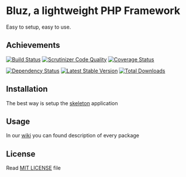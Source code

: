 Bluz, a lightweight PHP Framework
=================================
Easy to setup, easy to use.

## Achievements

[![Build Status](https://secure.travis-ci.org/bluzphp/framework.png?branch=master)](https://travis-ci.org/bluzphp/framework)
[![Scrutinizer Code Quality](https://scrutinizer-ci.com/g/bluzphp/framework/badges/quality-score.png?s=4fb36e6e0c742699777d2586ed14a0063a55ca62)](https://scrutinizer-ci.com/g/bluzphp/framework/)
[![Coverage Status](https://coveralls.io/repos/bluzphp/framework/badge.png)](https://coveralls.io/r/bluzphp/framework)

[![Dependency Status](https://www.versioneye.com/php/bluzphp:framework/badge.png)](https://www.versioneye.com/php/bluzphp:framework)
[![Latest Stable Version](https://poser.pugx.org/bluzphp/framework/v/stable.png)](https://packagist.org/packages/bluzphp/framework)
[![Total Downloads](https://poser.pugx.org/bluzphp/framework/downloads.png)](https://packagist.org/packages/bluzphp/framework)

## Installation

The best way is setup the [skeleton][1] application

## Usage

In our [wiki][2] you can found description of every package

## License

Read [MIT LICENSE][3] file

[1]: https://github.com/bluzphp/skeleton
[2]: https://github.com/bluzphp/framework/wiki
[3]: https://raw.github.com/bluzphp/framework/master/LICENSE.md